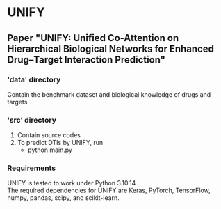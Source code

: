 # UNIFY
## Paper "UNIFY: Unified Co-Attention on Hierarchical Biological Networks for Enhanced Drug–Target Interaction Prediction"
### 'data' directory
Contain the benchmark dataset and biological knowledge of drugs and targets

### 'src' directory
1. Contain source codes
2. To predict DTIs by UNIFY, run
    - python main.py 

### Requirements
UNIFY is tested to work under Python 3.10.14  
The required dependencies for UNIFY are Keras, PyTorch, TensorFlow, numpy, pandas, scipy, and scikit-learn.


